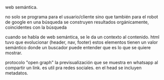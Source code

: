 <!-- place title -->
web semántica.

no solo se programa para el usuario/cliente sino que también para el robot de google
en una búsqueda se construyen resultados orgánicamente, coincidentes con la búsqueda

cuando se habla de web semántica, se le da un contexto al contenido. html tuvo que evolucionar (header, nav, footer) estos
elementos tienen un valor semántico donde un buscador puede entender que es lo que se quiere mostrar.


protocolo "open graph"
la previsualización que se muestra en whatsapp al compartir un link. es util pra redes sociales. en el head se incluyen 
metadatos. <meta />

